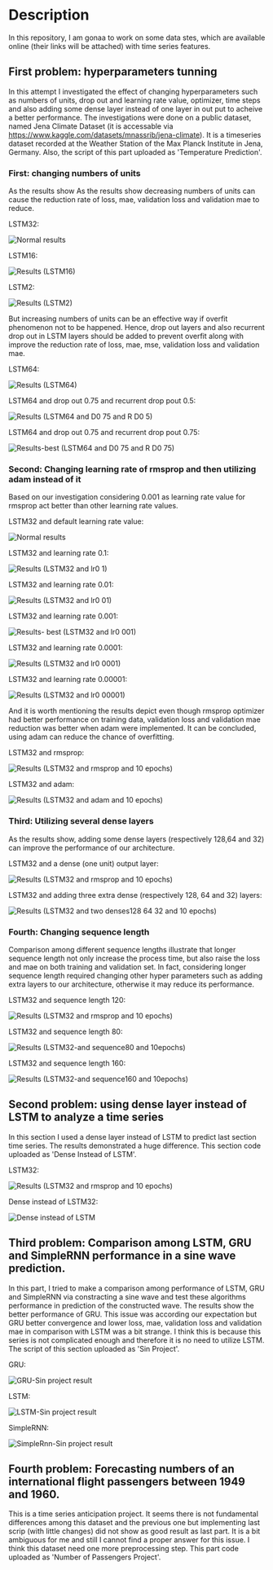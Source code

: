 # Description
In this repository, I am gonaa to work on some data stes, which are available online (their links will be attached) with time series features.  
## First problem: hyperparameters tunning
In this attempt I investigated the effect of changing hyperparameters such as numbers of units, drop out and learning rate value, optimizer, time steps and also adding some dense layer instead of one layer in out put to acheive a better performance. The investigations were done on a public dataset, named Jena Climate Dataset (it is accessable via https://www.kaggle.com/datasets/mnassrib/jena-climate). It is a timeseries dataset recorded at the Weather Station of the Max Planck Institute in Jena, Germany. Also, the script of this part uploaded as 'Temperature Prediction'.
### First: changing numbers of units
As the results show As the results show decreasing numbers of units can cause the reduction rate of loss, mae, validation loss and validation mae to reduce. 

LSTM32:

![Normal results](https://user-images.githubusercontent.com/42337253/192144926-c5aac0bd-2a0a-4c5a-9269-d045e3452caf.PNG)

LSTM16:

![Results (LSTM16)](https://user-images.githubusercontent.com/42337253/192145101-9750c954-d8b9-481c-b2d3-b6ba9bffd8fa.PNG)

LSTM2:

![Results (LSTM2)](https://user-images.githubusercontent.com/42337253/192145120-1faac9ba-7fb9-4b2d-834a-4a73261f43ae.PNG)

But increasing numbers of units can be an effective way if overfit phenomenon not to be happened. Hence, drop out layers and also recurrent drop out in LSTM layers should be added to prevent overfit along with improve the reduction rate of loss, mae, mse, validation loss and validation mae.

LSTM64:

![Results (LSTM64)](https://user-images.githubusercontent.com/42337253/192145272-70771191-7586-458b-ac86-60de4cf5311d.PNG)

LSTM64 and drop out 0.75 and recurrent drop pout 0.5:

![Results (LSTM64 and D0 75 and R D0 5)](https://user-images.githubusercontent.com/42337253/192145321-5d86ce48-c7b5-4a7c-ba53-5d7449e2a023.PNG)

LSTM64 and drop out 0.75 and recurrent drop pout 0.75:

![Results-best (LSTM64 and D0 75 and R D0 75)](https://user-images.githubusercontent.com/42337253/192145341-1dd77df3-a8eb-4e18-9f5e-fa78c96f6598.PNG)

### Second: Changing learning rate of rmsprop and then utilizing adam instead of it
Based on our investigation considering 0.001 as learning rate value for rmsprop act better than other learning rate values.

LSTM32 and default learning rate value:

![Normal results](https://user-images.githubusercontent.com/42337253/192145527-0d49cb09-202d-477e-8de1-4092986cfae5.PNG)

LSTM32 and learning rate 0.1:

![Results (LSTM32 and lr0 1)](https://user-images.githubusercontent.com/42337253/192145599-7f234a08-54cc-4b9f-b143-56fa955423b0.PNG)

LSTM32 and learning rate 0.01:

![Results (LSTM32 and lr0 01)](https://user-images.githubusercontent.com/42337253/192145637-3e9947a3-ad8f-4040-b09c-117e5b34888b.PNG)

LSTM32 and learning rate 0.001:

![Results- best (LSTM32 and lr0 001)](https://user-images.githubusercontent.com/42337253/192145796-574ef178-5f85-4aed-a722-51f18a09e1ab.PNG)

LSTM32 and learning rate 0.0001:

![Results (LSTM32 and lr0 0001)](https://user-images.githubusercontent.com/42337253/192145732-1ba3b010-7a7d-44c8-8e0e-7ba2f364316e.PNG)

LSTM32 and learning rate 0.00001:

![Results (LSTM32 and lr0 00001)](https://user-images.githubusercontent.com/42337253/192145768-893feb50-dc89-45da-ab42-6dbf7c859067.PNG)

And it is worth mentioning the results depict even though rmsprop optimizer had better performance on training data, validation loss and validation mae reduction was better when adam were implemented. It can be concluded, using adam can reduce the chance of overfitting.

LSTM32 and rmsprop:

![Results (LSTM32 and rmsprop and 10 epochs)](https://user-images.githubusercontent.com/42337253/192146051-c3029679-4816-4f1d-871e-d9a02a18ca18.PNG)

LSTM32 and adam:

![Results (LSTM32 and adam and 10 epochs)](https://user-images.githubusercontent.com/42337253/192146067-69f14f80-4315-44c1-8ae0-e4b9e8e538e1.PNG)

### Third: Utilizing several dense layers
As the results show, adding some dense layers (respectively 128,64 and 32) can improve the performance of our architecture.

LSTM32 and a dense (one unit) output layer: 

![Results (LSTM32 and rmsprop and 10 epochs)](https://user-images.githubusercontent.com/42337253/192146149-4cb8105d-9e27-4fbc-a5d7-6ed3a55873b6.PNG)

LSTM32 and adding three extra dense (respectively 128, 64 and 32) layers: 

![Results (LSTM32 and two denses128 64 32 and 10 epochs)](https://user-images.githubusercontent.com/42337253/192146197-23befc3b-41ca-4693-9a3a-fcaa7b226ea8.PNG)

 ### Fourth: Changing sequence length
Comparison among different sequence lengths illustrate that longer sequence length not only increase the process time, but also raise the loss and mae on both training and validation set. In fact, considering longer sequence length required changing other hyper parameters such as adding extra layers to our architecture, otherwise it may reduce its performance.

LSTM32 and sequence length 120:

![Results (LSTM32 and rmsprop and 10 epochs)](https://user-images.githubusercontent.com/42337253/192146899-2439e1c1-6a26-4e89-ae10-69cea10ee73e.PNG)

LSTM32 and sequence length 80:

![Results (LSTM32-and sequence80 and 10epochs)](https://user-images.githubusercontent.com/42337253/192146959-04a09035-9609-4604-aca1-40255eb898ea.PNG)

LSTM32 and sequence length 160:

![Results (LSTM32-and sequence160 and 10epochs)](https://user-images.githubusercontent.com/42337253/192146979-e2ec6a52-d43a-4361-ab0e-e2b67ffbf6e4.PNG)

## Second problem: using dense layer instead of LSTM to analyze a time series
In this section I used a dense layer instead of LSTM to predict last section time series. The results demonstrated a huge difference. This section code uploaded as 'Dense Instead of LSTM'.

LSTM32:

![Results (LSTM32 and rmsprop and 10 epochs)](https://user-images.githubusercontent.com/42337253/192147355-342be303-ff9b-4fa2-bd35-f96e9d396f85.PNG)

Dense instead of LSTM32:

![Dense instead of LSTM](https://user-images.githubusercontent.com/42337253/192147414-162e7f37-b6ec-49ee-85f7-552828a9544d.PNG)

## Third problem: Comparison among LSTM, GRU and SimpleRNN performance in a sine wave prediction. 
In this part, I tried to make a comparison among performance of LSTM, GRU and SimpleRNN via constracting a sine wave and test these algorithms performance in prediction of the constructed wave. The results show the better performance of GRU. This issue was according our expectation but GRU better convergence and lower loss, mae, validation loss and validation mae in comparison with LSTM was a bit strange. I think this is because this series is not complicated enough and therefore it is no need to utilize LSTM. The script of this section uploaded as 'Sin Project'.

GRU:

![GRU-Sin project result](https://user-images.githubusercontent.com/42337253/192147775-e1493d30-673f-42c8-9ec5-86e44dc6a0a8.PNG)

LSTM:

![LSTM-Sin project result](https://user-images.githubusercontent.com/42337253/192147791-aff2434f-b703-4187-92f5-bc86912b021a.PNG)

SimpleRNN:

![SimpleRnn-Sin project result](https://user-images.githubusercontent.com/42337253/192147806-9d3d3744-211b-4952-886f-f2a4c3c173cd.PNG)

## Fourth problem: Forecasting numbers of an international flight passengers between 1949 and 1960.
This is a time series anticipation project. It seems there is not fundamental differences among this dataset and the previous one but implementing last scrip (with little changes) did not show as good result as last part. It is a bit ambiguous for me and still I cannot find a proper answer for this issue. I think this dataset need one more preprocessing step. This part code uploaded as 'Number of Passengers Project'.






